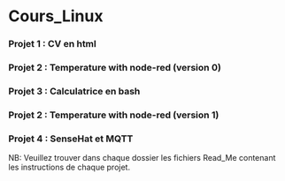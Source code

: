 # Cours_Linux

<h3> Projet 1 : CV en html </h3>
<h3> Projet 2 : Temperature with node-red (version 0) </h3>
<h3> Projet 3 : Calculatrice en bash </h3>
<h3> Projet 2 : Temperature with node-red (version 1) </h3>
<h3> Projet 4 : SenseHat et MQTT </h3>

NB: Veuillez trouver dans chaque dossier les fichiers Read_Me contenant les instructions de chaque projet.
